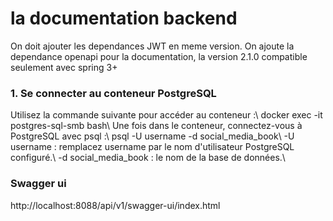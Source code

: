 <h1>la documentation backend</h1>
<p>On doit ajouter les dependances JWT en meme version.
On ajoute la dependance openapi pour la documentation, la version 2.1.0 compatible seulement avec spring 3+
</p>

<h3>1. Se connecter au conteneur PostgreSQL</h3>
Utilisez la commande suivante pour accéder au conteneur :\
docker exec -it postgres-sql-smb bash\
Une fois dans le conteneur, connectez-vous à PostgreSQL avec psql :\
psql -U username -d social_media_book\
-U username : remplacez username par le nom d'utilisateur PostgreSQL configuré.\
-d social_media_book : le nom de la base de données.\

<h3>Swagger ui </h3>
http://localhost:8088/api/v1/swagger-ui/index.html